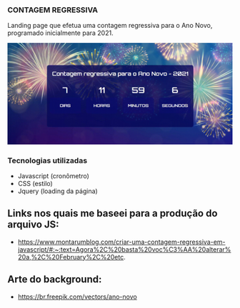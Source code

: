 ### CONTAGEM REGRESSIVA

Landing page que efetua uma contagem regressiva para o Ano Novo, programado inicialmente para 2021.

![enter image description here](https://github.com/anacarolinaferreira/contagem-regressiva/blob/master/20201224_120050.gif) 

### Tecnologias utilizadas

- Javascript (cronômetro)
- CSS (estilo)
- Jquery (loading da página)


## Links nos quais me baseei para a produção do arquivo JS:
- https://www.montarumblog.com/criar-uma-contagem-regressiva-em-javascript/#:~:text=Agora%2C%20basta%20voc%C3%AA%20alterar%20a,%2C%20February%2C%20etc.

## Arte do background:
- https://br.freepik.com/vectors/ano-novo 
